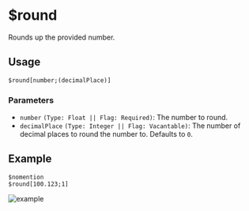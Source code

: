 # $round
Rounds up the provided number.

## Usage
```
$round[number;(decimalPlace)]
```

### Parameters
- `number` `(Type: Float || Flag: Required)`: The number to round.
- `decimalPlace` `(Type: Integer || Flag: Vacantable)`: The number of decimal places to round the number to. Defaults to `0`.

## Example
```
$nomention
$round[100.123;1]
```

![example](https://user-images.githubusercontent.com/69215413/125875437-417ae90b-c685-4aad-94b7-1767e153b7f3.png)
